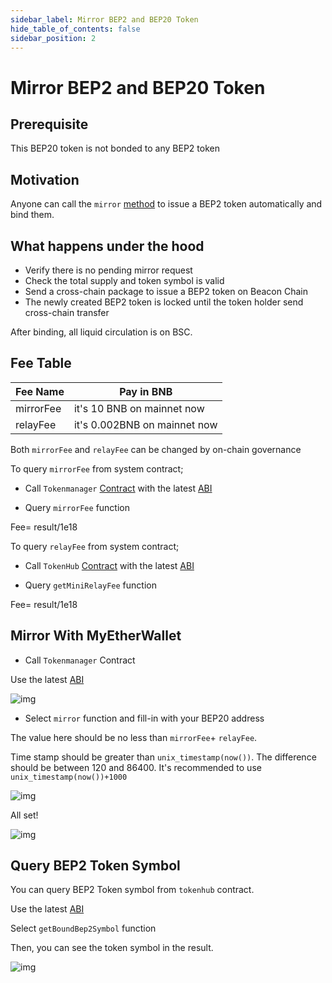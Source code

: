 ```yaml
---
sidebar_label: Mirror BEP2 and BEP20 Token
hide_table_of_contents: false
sidebar_position: 2
---
```


# Mirror BEP2 and BEP20 Token

## Prerequisite

This BEP20 token is not bonded to any BEP2 token

## Motivation

Anyone can call the `mirror` [method](https://github.com/binance-chain/bsc-genesis-contract/blob/af4f3993303213052222f55c721e661862d19638/contracts/TokenManager.sol#L331) to issue a BEP2 token automatically and bind them.

## What happens under the hood

- Verify there is no pending mirror request
- Check the total supply and token symbol is valid
- Send a cross-chain package to issue a BEP2 token on Beacon Chain
- The newly created BEP2 token is locked until the token holder send cross-chain transfer

After binding, all liquid circulation is on BSC.

## Fee Table

| Fee Name    | Pay in BNB |
| ----------- | ---------------------------- |
| mirrorFee   | it's 10 BNB on mainnet now   |
| relayFee    | it's 0.002BNB on mainnet now |

Both `mirrorFee` and `relayFee` can be changed by on-chain governance

To query `mirrorFee` from system contract;

- Call `Tokenmanager` [Contract](https://testnet.bscscan.com/address/0x0000000000000000000000000000000000001008#writeContract) with the latest [ABI](https://github.com/binance-chain/bsc-genesis-contract/blob/master/abi/tokenmanager.abi )

- Query `mirrorFee` function

Fee= result/1e18

To query `relayFee` from system contract;

- Call `TokenHub` [Contract](https://testnet.bscscan.com/address/0x0000000000000000000000000000000000001008#writeContract) with the latest [ABI](https://github.com/binance-chain/bsc-genesis-contract/blob/master/abi/tokenhub.abi )

- Query `getMiniRelayFee` function

Fee= result/1e18

## Mirror With MyEtherWallet

- Call `Tokenmanager` Contract

Use the latest [ABI](https://github.com/binance-chain/bsc-genesis-contract/blob/master/abi/tokenmanager.abi )

![img](https://lh5.googleusercontent.com/SYyvWVcLHELSE72JSXqBwMJB6Y50jMz5HgH6irmCbyxGwr-W_Hz-vbm4IqWXAqE2hvCAXaqNKfs28ZhGFtMrMrDgWvDfEkHPunnSuxSKPpLBtuxmiX-b5yRjfczENJxKDrqSAYWy)

- Select `mirror` function and fill-in with your BEP20 address

The value here should be no less than  `mirrorFee`+ `relayFee`.

Time stamp should be greater than `unix_timestamp(now())`. The difference should be between 120 and 86400. It's recommended to use `unix_timestamp(now())+1000`

![img](https://lh3.googleusercontent.com/_DpAMjJwZeujn5bud485SPV014Gf4W8DRIcN9Y9FQyPxt3bveWPK8BImBbKF8pNHlE33a88I3aFLfP04uDZ8iFDvnUHtIj8cTuk_uEmImhsOmDU01UxtkNiHYNKxPGQ5jzLMpTzm)

All set!

![img](https://lh4.googleusercontent.com/4SrlLnt8g699kcX6cRYviG1GXko7QQQsym4vShNOz3BVvlR9qUtCxGjoK5Mo8XUK23YQUTjgrPXRKLN9Qk_DVkmoVCEhO9K4g94CkrgJM6P8xTb4rV5r2TF0t61EKfxzS3M6fIyB)

## Query BEP2 Token Symbol

You can query BEP2 Token symbol from `tokenhub` contract.

Use the latest [ABI](https://raw.githubusercontent.com/binance-chain/bsc-genesis-contract/master/abi/tokenhub.abi)

Select `getBoundBep2Symbol` function

Then, you can see the token symbol in the result.

![img](https://lh6.googleusercontent.com/i1NSu3t9lWEo5lRmsNw7moE_okqZe7VOto1vjGl3MXhQIoNJUJ0wMEwx-68LYRfMKbTs8TfCXzPGWJ7Oj9nSdtF3vo4wVnb_QFCeeC6RQk6kweQOe61_isnt8BOQs7mGmPpz7PKP)